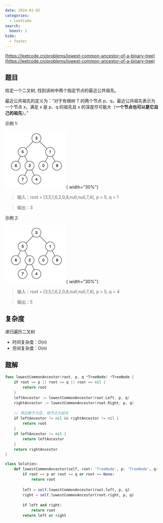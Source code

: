 ```yaml
---
date: 2024-01-02
categories:
  - LeetCode
search:
  boost: 2
hide:
  - footer
---
```


[https://leetcode.cn/problems/lowest-common-ancestor-of-a-binary-tree](https://leetcode.cn/problems/lowest-common-ancestor-of-a-binary-tree)

## 题目

给定一个二叉树, 找到该树中两个指定节点的最近公共祖先。

最近公共祖先的定义为：“对于有根树 T 的两个节点 p、q，最近公共祖先表示为一个节点 x，满足 x 是 p、q 的祖先且 x 的深度尽可能大（**一个节点也可以是它自己的祖先**）。”

示例 1:

![](../assets/img/leetcode/236_1.png){ width="30%"}

> 输入：root = [3,5,1,6,2,0,8,null,null,7,4], p = 5, q = 1

> 输出：3

示例 2:

![](../assets/img/leetcode/236_2.png){ width="30%"}

> 输入：root = [3,5,1,6,2,0,8,null,null,7,4], p = 5, q = 4

> 输出：5

## 复杂度

递归遍历二叉树

- 时间复杂度：$O(n)$
- 空间复杂度：$O(n)$

## 题解

```go title="Go"
func lowestCommonAncestor(root, p, q *TreeNode) *TreeNode {
    if root == p || root == q || root == nil {
        return root
    }
    leftAncestor := lowestCommonAncestor(root.Left, p, q)
    rightAncestor := lowestCommonAncestor(root.Right, p, q)

    // 两边都不为空, 根节点为祖先
    if leftAncestor != nil && rightAncestor != nil {
        return root
    }
    if leftAncestor != nil {
        return leftAncestor
    }
    return rightAncestor
}
```

```python title="Python"
class Solution:
    def lowestCommonAncestor(self, root: 'TreeNode', p: 'TreeNode', q: 'TreeNode') -> 'TreeNode':
        if root == p or root == q or root == None:
            return root

        left = self.lowestCommonAncestor(root.left, p, q)
        right = self.lowestCommonAncestor(root.right, p, q)

        if left and right:
            return root
        return left or right
```
